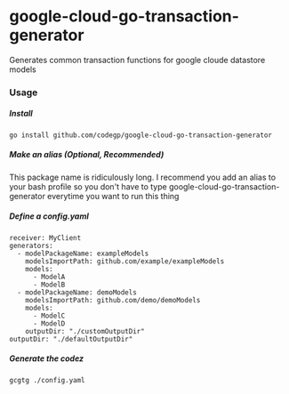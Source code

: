 # google-cloud-go-transaction-generator
Generates common transaction functions for google cloude datastore models

### Usage

##### Install
```
go install github.com/codegp/google-cloud-go-transaction-generator
```

##### Make an alias (Optional, Recommended)
This package name is ridiculously long. I recommend you add an alias to your bash profile so you don't have to type google-cloud-go-transaction-generator everytime you want to run this thing

##### Define a config.yaml

```
receiver: MyClient
generators:
  - modelPackageName: exampleModels
    modelsImportPath: github.com/example/exampleModels
    models:
      - ModelA
      - ModelB
  - modelPackageName: demoModels
    modelsImportPath: github.com/demo/demoModels
    models:
      - ModelC
      - ModelD
    outputDir: "./customOutputDir"
outputDir: "./defaultOutputDir"
```

##### Generate the codez
```
gcgtg ./config.yaml
```

